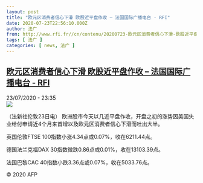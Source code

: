 ```yaml
---
layout: post
title: "欧元区消费者信心下滑 欧股近平盘作收 – 法国国际广播电台 - RFI"
date: 2020-07-23T22:56:10.000Z
author: 法广
from: http://www.rfi.fr//cn/contenu/20200723-欧元区消费者信心下滑-欧股近平盘作收
tags: [ 法广 ]
categories: [ news, 法广 ]
---
```

<!--1595544970000-->
[欧元区消费者信心下滑 欧股近平盘作收 – 法国国际广播电台 - RFI](http://www.rfi.fr//cn/contenu/20200723-%E6%AC%A7%E5%85%83%E5%8C%BA%E6%B6%88%E8%B4%B9%E8%80%85%E4%BF%A1%E5%BF%83%E4%B8%8B%E6%BB%91-%E6%AC%A7%E8%82%A1%E8%BF%91%E5%B9%B3%E7%9B%98%E4%BD%9C%E6%94%B6)
------

<div>
<div>23/07/2020 - 23:35</div><img src="https://s.rfi.fr/media/display/b81881fe-cd31-11ea-be4d-005056bf87d6/w:310/p:16x9/eco0001b.200724053502.jpg"><div class="t-content__body u-clearfix"><div class="m-interstitial"></div><p>（法新社伦敦23日电）    欧洲股市今天以几近平盘作收，开盘之初的涨势因美国失业给付申请近4个月来首增以及欧元区消费者信心下滑而吐出大半。</p><p>    英国伦敦FTSE 100指数小涨4.34点或0.07%，收在6211.44点。</p><p>    德国法兰克福DAX 30指数微跌0.86点或0.01%，收在13103.39点。</p><p>    法国巴黎CAC 40指数小跌3.36点或0.07%，收在5033.76点。</p><p></p><p class="t-copyright">© 2020 AFP</p>        </div>
</div>
